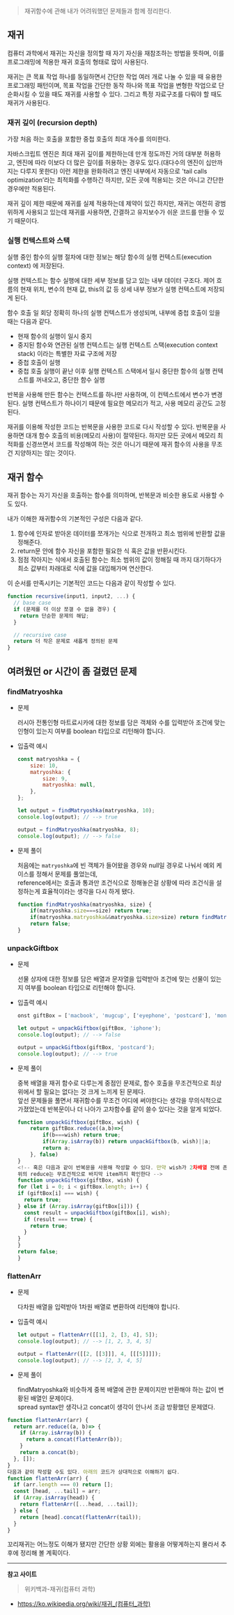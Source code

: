 > 재귀함수에 관해 내가 어려워했던 문제들과 함께 정리한다.

## 재귀
컴퓨터 과학에서 재귀는 자신을 정의할 때 자기 자신을 재참조하는 방법을 뜻하며, 이를 프로그래밍에 적용한 재귀 호출의 형태로 많이 사용된다.

재귀는 큰 목표 작업 하나를 동일하면서 간단한 작업 여러 개로 나눌 수 있을 때 유용한 프로그래밍 패턴이며, 목표 작업을 간단한 동작 하나와 목표 작업을 변형한 작업으로 단순화시킬 수 있을 때도 재귀를 사용할 수 있다. 그리고 특정 자료구조를 다뤄야 할 때도 재귀가 사용된다.

### 재귀 깊이 (recursion depth)
가장 처음 하는 호출을 포함한 중첩 호출의 최대 개수를 의미한다.

자바스크립트 엔진은 최대 재귀 깊이를 제한하는데 만개 정도까진 거의 대부분 허용하고, 엔진에 따라 이보다 더 많은 깊이를 허용하는 경우도 있다.(대다수의 엔진이 십만까지는 다루지 못한다) 이런 제한을 완화하려고 엔진 내부에서 자동으로 'tail calls optimization’라는 최적화를 수행하긴 하지만, 모든 곳에 적용되는 것은 아니고 간단한 경우에만 적용된다.

재귀 깊이 제한 때문에 재귀를 실제 적용하는데 제약이 있긴 하지만, 재귀는 여전히 광범위하게 사용되고 있는데 재귀를 사용하면, 간결하고 유지보수가 쉬운 코드를 만들 수 있기 때문이다.

### 실행 컨텍스트와 스택
실행 중인 함수의 실행 절차에 대한 정보는 해당 함수의 실행 컨텍스트(execution context) 에 저장된다.

실행 컨텍스트는 함수 실행에 대한 세부 정보를 담고 있는 내부 데이터 구조다. 제어 흐름의 현재 위치, 변수의 현재 값, this의 값 등 상세 내부 정보가 실행 컨텍스트에 저장되게 된다.

함수 호출 일 회당 정확히 하나의 실행 컨텍스트가 생성되며, 내부에 중첩 호출이 있을 때는 다음과 같다.

* 현재 함수의 실행이 일시 중지
* 중지된 함수와 연관된 실행 컨텍스트는 실행 컨텍스트 스택(execution context stack) 이라는 특별한 자료 구조에 저장
* 중첩 호출이 실행
* 중첩 호출 실행이 끝난 이후 실행 컨텍스트 스택에서 일시 중단한 함수의 실행 컨텍스트를 꺼내오고, 중단한 함수 실행

반복을 사용해 만든 함수는 컨텍스트를 하나만 사용하며, 이 컨텍스트에서 변수가 변경된다. 실행 컨텍스트가 하나이기 때문에 필요한 메모리가 적고, 사용 메모리 공간도 고정된다.

재귀를 이용해 작성한 코드는 반복문을 사용한 코드로 다시 작성할 수 있다. 반복문을 사용하면 대개 함수 호출의 비용(메모리 사용)이 절약된다.
하지만 모든 곳에서 메모리 최적화를 신경쓰면서 코드를 작성해여 하는 것은 아니기 때문에 재귀 함수의 사용을 무조건 지양하지는 않는 것이다.

## 재귀 함수
재귀 함수는 자기 자신을 호출하는 함수를 의미하며, 반복문과 비슷한 용도로 사용할 수도 있다.

내가 이해한 재귀함수의 기본적인 구성은 다음과 같다.
1. 함수에 인자로 받아온 데이터를 쪼개가는 식으로 전개하고 최소 범위에 반환할 값을 정해준다.
2. return문 안에 함수 자신을 포함한 필요한 식 혹은 값을 반환시킨다.
3. 점점 작아지는 식에서 호출된 함수는 최소 범위의 값이 정해질 때 까지 대기하다가 최소 값부터 차래대로 식에 값을 대입해가며 연산한다.

이 순서를 만족시키는 기본적인 코드는 다음과 같이 작성할 수 있다.
```javascript
function recursive(input1, input2, ...) {
  // base case
  if (문제를 더 이상 쪼갤 수 없을 경우) {
    return 단순한 문제의 해답;
  }

  // recursive case
  return 더 작은 문제로 새롭게 정의된 문제
}
```

## 여려웠던 or 시간이 좀 걸렸던 문제
### findMatryoshka
* 문제

	러시아 전통인형 마트료시카에 대한 정보를 담은 객체와 수를 입력받아 조건에 맞는 인형이 있는지 여부를 boolean 타입으로 리턴해야 합니다.
* 입출력 예시
	```javascript
	const matryoshka = {
		size: 10,
		matryoshka: {
			size: 9,
			matryoshka: null,
		},
	};

	let output = findMatryoshka(matryoshka, 10);
	console.log(output); // --> true

	output = findMatryoshka(matryoshka, 8);
	console.log(output); // --> false
	```
* 문제 풀이

	처음에는 `matryoshka`에 빈 객체가 들어왔을 경우와 null일 경우로 나눠서 예외 케이스를 정해서 문제를 풀었는데, <br>
	reference에서는 호출과 통과만 조건식으로 정해놓은걸 상황에 따라 조건식을 설정하는게 효율적이라는 생각을 다시 하게 됐다.
	```javascript
	function findMatryoshka(matryoshka, size) {
		if(matryoshka.size===size) return true;
		if(matryoshka.matryoshka&&matryoshka.size>size) return findMatryoshka(matryoshka.matryoshka, size);
		return false;
	}
	```

### unpackGiftbox
* 문제

	선물 상자에 대한 정보를 담은 배열과 문자열을 입력받아 조건에 맞는 선물이 있는지 여부를 boolean 타입으로 리턴해야 합니다.
* 입출력 예시
	```javascript
	onst giftBox = ['macbook', 'mugcup', ['eyephone', 'postcard'], 'money'];

	let output = unpackGiftbox(giftBox, 'iphone');
	console.log(output); // --> false

	output = unpackGiftbox(giftBox, 'postcard');
	console.log(output); // --> true
	```
* 문제 풀이

	중복 배열을 재귀 함수로 다루는게 중점인 문제로, 함수 호출을 무조건적으로 최상위에서 할 필요는 없다는 것 크게 느끼게 된 문제다.<br>
	앞선 문제들을 풀면서 재귀함수를 무조건 어디에 써야한다는 생각을 무의식적으로 가졌었는데 반복문이나 더 나아가 고차함수를 같이 쓸수 있다는 것을 알게 되었다.
	```javascript
	function unpackGiftbox(giftBox, wish) {
		return giftBox.reduce((a,b)=>{
			if(b===wish) return true;
			if(Array.isArray(b)) return unpackGiftbox(b, wish)||a;
			return a;
		}, false)
	}
	<!-- 혹은 다음과 같이 반복문을 사용해 작성할 수 있다. 만약 wish가 2차배열 전에 존재한다면, 성능은 아래 코드가 더 좋다.
	위의 reduce는 무조건적으로 바지막 item까지 확인한다 -->
	function unpackGiftbox(giftBox, wish) {
  for (let i = 0; i < giftBox.length; i++) {
    if (giftBox[i] === wish) {
      return true;
    } else if (Array.isArray(giftBox[i])) {
      const result = unpackGiftbox(giftBox[i], wish);
      if (result === true) {
        return true;
      }
    }
  }
  return false;
	}
	```

### flattenArr
* 문제

	다차원 배열을 입력받아 1차원 배열로 변환하여 리턴해야 합니다.
* 입출력 예시
	```javascript
	let output = flattenArr([[1], 2, [3, 4], 5]);
	console.log(output); // --> [1, 2, 3, 4, 5]

	output = flattenArr([[2, [[3]]], 4, [[[5]]]]);
	console.log(output); // --> [2, 3, 4, 5]
	```
* 문제 풀이

	findMatryoshka와 비슷하게 중복 배열에 관한 문제이지만 반환해야 하는 값이 변황된 배열인 문제이다.<br>
	spread syntax만 생각나고 concat이 생각이 안나서 조금 방황했던 문제였다.
```javascript
function flattenArr(arr) {
  return arr.reduce((a, b)=> {
    if (Array.isArray(b)) {
      return a.concat(flattenArr(b));
    }
    return a.concat(b);
  }, []);
}
다음과 같이 작성할 수도 있다. 아래의 코드가 상대적으로 이해하기 쉽다.
function flattenArr(arr) {
  if (arr.length === 0) return [];
  const [head, ...tail] = arr;
  if (Array.isArray(head)) {
    return flattenArr([...head, ...tail]);
  } else {
    return [head].concat(flattenArr(tail));
  }
}
```

꼬리재귀는 어느정도 이해가 됐지만 간단한 상황 외에는 활용을 어떻게하는지 몰라서 추후에 정리해 볼 계획이다.
___
**참고 사이트**
>위키백과-재귀(컴퓨터 과학)
* https://ko.wikipedia.org/wiki/재귀_(컴퓨터_과학)